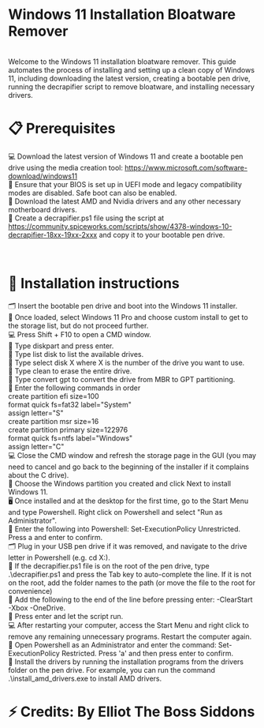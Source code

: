 # Windows 11 Installation Bloatware Remover

<br>Welcome to the Windows 11 installation bloatware remover. This guide automates the process of installing and setting up a clean copy of Windows 11, including downloading the latest version, creating a bootable pen drive, running the decrapifier script to remove bloatware, and installing necessary drivers.<br/>

# 📋 Prerequisites
💻 Download the latest version of Windows 11 and create a bootable pen drive using the media creation tool: https://www.microsoft.com/software-download/windows11
<br>🔌 Ensure that your BIOS is set up in UEFI mode and legacy compatibility modes are disabled. Safe boot can also be enabled.
<br>📀 Download the latest AMD and Nvidia drivers and any other necessary motherboard drivers.
<br>📂 Create a decrapifier.ps1 file using the script at https://community.spiceworks.com/scripts/show/4378-windows-10-decrapifier-18xx-19xx-2xxx and copy it to your bootable pen drive.

# <br>🚀 Installation instructions
🗂️ Insert the bootable pen drive and boot into the Windows 11 installer.
<br>💾 Once loaded, select Windows 11 Pro and choose custom install to get to the storage list, but do not proceed further.
<br>💻 Press Shift + F10 to open a CMD window.
<br>📜 Type diskpart and press enter.
<br>💾 Type list disk to list the available drives.
<br>📜 Type select disk X where X is the number of the drive you want to use.
<br>💾 Type clean to erase the entire drive.
<br>📜 Type convert gpt to convert the drive from MBR to GPT partitioning.
<br>📜 Enter the following commands in order
<br>create partition efi size=100
<br>format quick fs=fat32 label="System"
<br>assign letter="S"
<br>create partition msr size=16
<br>create partition primary size=122976
<br>format quick fs=ntfs label="Windows"
<br>assign letter="C"
<br>💻 Close the CMD window and refresh the storage page in the GUI (you may need to cancel and go back to the beginning of the installer if it complains about the C drive).
<br>💾 Choose the Windows partition you created and click Next to install Windows 11.
<br>🖥️ Once installed and at the desktop for the first time, go to the Start Menu and type Powershell. Right click on Powershell and select "Run as Administrator".
<br>📜 Enter the following into Powershell: Set-ExecutionPolicy Unrestricted. Press a and enter to confirm.
<br>🗂️ Plug in your USB pen drive if it was removed, and navigate to the drive letter in Powershell (e.g. cd X:\).
<br>📂 If the decrapifier.ps1 file is on the root of the pen drive, type .\decrapifier.ps1 and press the Tab key to auto-complete the line. If it is not on the root, add the folder names to the path (or move the file to the root for convenience)
<br>📂 Add the following to the end of the line before pressing enter: -ClearStart -Xbox -OneDrive.
<br>📜 Press enter and let the script run.
<br>💻 After restarting your computer, access the Start Menu and right click to remove any remaining unnecessary programs. Restart the computer again.
<br>📜 Open Powershell as an Administrator and enter the command: Set-ExecutionPolicy Restricted. Press 'a' and then press enter to confirm.
<br>📜 Install the drivers by running the installation programs from the drivers folder on the pen drive. For example, you can run the command .\install_amd_drivers.exe to install AMD drivers.

# ⚡ Credits: By Elliot The Boss Siddons


